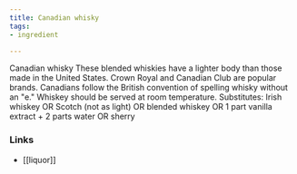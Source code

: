 ```yaml
---
title: Canadian whisky
tags:
- ingredient

---
```

Canadian whisky These blended whiskies have a lighter body than those made in the United States. Crown Royal and Canadian Club are popular brands. Canadians follow the British convention of spelling whisky without an "e." Whiskey should be served at room temperature. Substitutes: Irish whiskey OR Scotch (not as light) OR blended whiskey OR 1 part vanilla extract + 2 parts water OR sherry

### Links

* [[liquor]]
